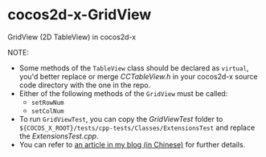 cocos2d-x-GridView
==================

GridView (2D TableView) in cocos2d-x

NOTE:
- Some methods of the `TableView` class should be declared as `virtual`, you'd better replace or merge _CCTableView.h_ in your cocos2d-x source code directory with the one in the repo.
- Either of the following methods of the `GridView` must be called:
    - `setRowNum`
    - `setColNum`
- To run `GridViewTest`, you can copy the _GridViewTest_ folder to `${COCOS_X_ROOT}/tests/cpp-tests/Classes/ExtensionsTest` and replace the _ExtensionsTest.cpp_.
- You can refer to [an article in my blog (in Chinese)](http://galoisplusplus.gitcafe.io/blog/2014/09/20/gridview-in-cocos2d-x/) for further details.
